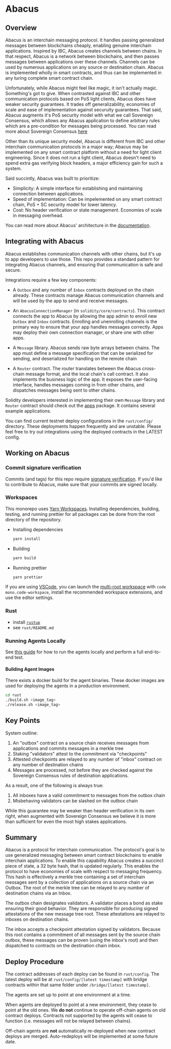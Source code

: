 # Abacus

## Overview

Abacus is an interchain messaging protocol. It handles passing generalized messages
between blockchains cheaply, enabling genuine interchain applications. Inspired by IBC,
Abacus creates channels between chains. In that respect, Abacus is a network between blockchains,
and then passes messages between applications over these channels. Channels can be used 
by numerous applications on any source or destination chain. Abacus is implemented wholly in
smart contracts, and thus can be implemented in any turing complete smart contract chain.

Unfortunately, while Abacus might feel like magic, it isn't actually magic. Something's got to give.
When contrasted against IBC and other communication protocols based on PoS light clients, 
Abacus does have weaker security guarantees. It trades off generalizability, economies of scale
and ease of implementation against securuity guarantees. That said, Abacus augments 
it's PoS security model with what we call Sovereign Consensus, which allows 
any Abacus application to define arbitrary rules which are a pre-condition
for messages being processed. You can read more about Sovereign Consensus [here](https://docs.useabacus.network/abacus-docs/protocol/security/sovereign-consensus)

Other than its unique security model, Abacus is different from IBC and other 
interchain communication protocols in a major way; Abacus may be implemented on any smart
contract platform without a need for light client engineering. Since it does not run
a light client, Abacus doesn't need to spend extra gas verifying block headers,
a major efficiency gain for such a system. 


Said succintly, Abacus was built to prioritize:

- Simplicity: A simple interface for establishing and maintaining connection between applications.
- Speed of implementation: Can be impelemented on any smart contract chain, PoS + SC security model for lower latency.
- Cost: No header verification or state management. Economies of scale in messaging overhead.



You can read more about Abacus' architecture in the [documentation](https://docs.useabacus.network/).

## Integrating with Abacus

Abacus establishes communication channels with other chains, but it's up to app
developers to use those. This repo provides a standard pattern for integrating
Abacus channels, and ensuring that communication is safe and secure.

Integrations require a few key components:

- A `Outbox` and any number of `Inbox` contracts deployed on the chain already.
  These contracts manage Abacus communication channels and will be used by the
  app to send and receive messages.

- An `AbacusConnectionManager` (in `solidity/core/contracts`). This
  contract connects the app to Abacus by allowing the app admin to enroll new
  `Outbox` and `Inbox` contracts. Enrolling and unenrolling channels is the
  primary way to ensure that your app handles messages correctly. Apps may
  deploy their own connection manager, or share one with other apps.

- A `Message` library. Abacus sends raw byte arrays between chains. The app
  must define a message specification that can be serialized for sending, and
  deserialized for handling on the remote chain

- A `Router` contract. The router translates between the Abacus cross-chain
  message format, and the local chain's call contract. It also implements the
  business logic of the app. It exposes the user-facing interface, handles
  messages coming in from other chains, and dispatches messages being sent to
  other chains.

Solidity developers interested in implementing their own `Message` library and
`Router` contract should check out the [apps](./solidity/apps/) package. It contains several example applications.

You can find current testnet deploy configurations in the `rust/config/`
directory. These deployments happen frequently and are unstable. Please feel
free to try out integrations using the deployed contracts in the LATEST config.

## Working on Abacus

### Commit signature verification

Commits (and tags) for this repo require [signature verification](https://docs.github.com/en/github/authenticating-to-github/managing-commit-signature-verification/about-commit-signature-verification). If you'd like to contribute to Abacus, make sure that your commits are signed locally.

### Workspaces

This monorepo uses [Yarn Workspaces](https://yarnpkg.com/features/workspaces). Installing dependencies, building, testing, and running prettier for all packages can be done from the root directory of the repository.

- Installing dependencies

  ```bash
  yarn install
  ```

- Building

  ```bash
  yarn build
  ```

- Running prettier

  ```bash
  yarn prettier
  ```

If you are using [VSCode](https://code.visualstudio.com/), you can launch the [multi-root workspace](https://code.visualstudio.com/docs/editor/multi-root-workspaces) with `code mono.code-workspace`, install the recommended workspace extensions, and use the editor settings.

### Rust

- install [`rustup`](https://rustup.rs)
- see `rust/README.md`

### Running Agents Locally
See [this guide](rust/running-locally.md) for how to run the agents locally and perform a full end-to-end test.

#### Building Agent Images

There exists a docker build for the agent binaries. These docker images are used for deploying the agents in a production environment.

```bash
cd rust
./build.sh <image_tag>
./release.sh <image_tag>
```


## Key Points

System outline:

1. An "outbox" contract on a source chain receives messages from applications and commits messages in a merkle tree
2. Staking "validators" attest to the commitment via "checkpoints"
3. Attested checkpoints are relayed to any number of "inbox" contract on any number of destination chains
4. Messages are processed, not before they are checked against the Sovereign Consensus rules of destination applications.

As a result, one of the following is always true:

1. All inboxes have a valid commitment to messages from the outbox chain
2. Misbehaving validators can be slashed on the outbox chain

While this guarantee may be weaker than header verification in its own right, when augmented with Sovereign Consensus we believe it is more than sufficient for even the most high stakes applications.

## Summary

Abacus is a protocol for interchain communication. The protocol's goal is to use generalized messaging between smart contract blockchains to enable interchain applications. 
To enable this capability Abacus creates a succinct piece of state, a 32 byte hash, that is updated regularly. This enables the protocol to have economies of scale with respect to messaging frequency.
This hash is effectively a merkle tree containing a set of interchain messages sent by a collection of applications on a source chain via an Outbox. The root of the merkle tree can be relayed to any number of destination chains via an Inbox. 


The outbox chain designates validators. A validator places a bond as stake ensuring
their good behavior. They are responsible for producing signed attestations of the
new message tree root. These attestations are relayed to inboxes on destination chains.

The inbox accepts a checkpoint attestation signed by validators. Because this root
contains a commitment of all messages sent by the source chain outbox, these messages
can be proven (using the inbox's root) and then dispatched to contracts on the
destination chain inbox.

## Deploy Procedure

The contract addresses of each deploy can be found in `rust/config`. The latest
deploy will be at `rust/config/[latest timestamp]` with bridge contracts within
that same folder under `/bridge/[latest timestamp]`.

The agents are set up to point at one environment at a time.

When agents are deployed to point at a new environment, they cease to point at
the old ones. We **do not** continue to operate off-chain agents on old contract
deploys. Contracts not supported by the agents will cease to function (i.e.
messages will not be relayed between chains).

Off-chain agents are **not** automatically re-deployed when new contract deploys
are merged. Auto-redeploys will be implemented at some future date.
